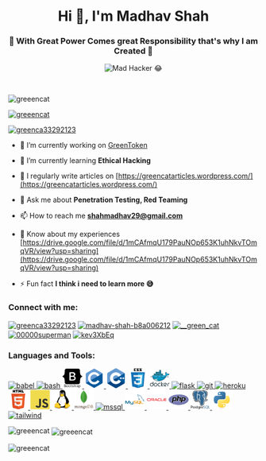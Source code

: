 <h1 align="center">Hi 👋, I'm Madhav Shah</h1>
<h3 align="center">🔰 With Great Power Comes great Responsibility that's why I am Created 🔰</h3>

<p align="center">
  <img src="https://media.tenor.com/yOn8FbGcvrAAAAAd/hacker-hackerman.gif" alt="Mad Hacker 😂" width="100%" height="300px">
</p>


<br>


<p align="left"> <img src="https://komarev.com/ghpvc/?username=greeencat&label=Profile%20views&color=0e75b6&style=flat" alt="greeencat" /> </p>

<p align="left"> <a href="https://github.com/ryo-ma/github-profile-trophy"><img src="https://github-profile-trophy.vercel.app/?username=greeencat" alt="greeencat" /></a> </p>

<p align="left"> <a href="https://twitter.com/greenca33292123" target="blank"><img src="https://img.shields.io/twitter/follow/greenca33292123?logo=twitter&style=for-the-badge" alt="greenca33292123" /></a> </p>

- 🔭 I’m currently working on [GreenToken](https://github.com/GreeenCat/GreenToken)

- 🌱 I’m currently learning **Ethical Hacking**

- 📝 I regularly write articles on [https://greencatarticles.wordpress.com/](https://greencatarticles.wordpress.com/)

- 💬 Ask me about **Penetration Testing, Red Teaming**

- 📫 How to reach me **shahmadhav29@gmail.com**

- 📄 Know about my experiences [https://drive.google.com/file/d/1mCAfmqU179PauNOp653K1uhNkvTOmqVR/view?usp=sharing](https://drive.google.com/file/d/1mCAfmqU179PauNOp653K1uhNkvTOmqVR/view?usp=sharing)

- ⚡ Fun fact **I think i need to learn more 😅**

<h3 align="left">Connect with me:</h3>
<p align="left">
<a href="https://twitter.com/greenca33292123" target="blank"><img align="center" src="https://raw.githubusercontent.com/rahuldkjain/github-profile-readme-generator/master/src/images/icons/Social/twitter.svg" alt="greenca33292123" height="30" width="40" /></a>
<a href="https://linkedin.com/in/madhav-shah-b8a006212" target="blank"><img align="center" src="https://raw.githubusercontent.com/rahuldkjain/github-profile-readme-generator/master/src/images/icons/Social/linked-in-alt.svg" alt="madhav-shah-b8a006212" height="30" width="40" /></a>
<a href="https://instagram.com/__green_cat" target="blank"><img align="center" src="https://raw.githubusercontent.com/rahuldkjain/github-profile-readme-generator/master/src/images/icons/Social/instagram.svg" alt="__green_cat" height="30" width="40" /></a>
<a href="https://www.hackerrank.com/00000superman" target="blank"><img align="center" src="https://raw.githubusercontent.com/rahuldkjain/github-profile-readme-generator/master/src/images/icons/Social/hackerrank.svg" alt="00000superman" height="30" width="40" /></a>
<a href="https://discord.gg/aWqsYucUVp" target="blank"><img align="center" src="https://raw.githubusercontent.com/rahuldkjain/github-profile-readme-generator/master/src/images/icons/Social/discord.svg" alt="kev3XbEq" height="30" width="40" /></a>
</p>

<h3 align="left">Languages and Tools:</h3>
<p align="left"> <a href="https://babeljs.io/" target="_blank" rel="noreferrer"> <img src="https://www.vectorlogo.zone/logos/babeljs/babeljs-icon.svg" alt="babel" width="40" height="40"/> </a> <a href="https://www.gnu.org/software/bash/" target="_blank" rel="noreferrer"> <img src="https://www.vectorlogo.zone/logos/gnu_bash/gnu_bash-icon.svg" alt="bash" width="40" height="40"/> </a> <a href="https://getbootstrap.com" target="_blank" rel="noreferrer"> <img src="https://raw.githubusercontent.com/devicons/devicon/master/icons/bootstrap/bootstrap-plain-wordmark.svg" alt="bootstrap" width="40" height="40"/> </a> <a href="https://www.cprogramming.com/" target="_blank" rel="noreferrer"> <img src="https://raw.githubusercontent.com/devicons/devicon/master/icons/c/c-original.svg" alt="c" width="40" height="40"/> </a> <a href="https://www.w3schools.com/cpp/" target="_blank" rel="noreferrer"> <img src="https://raw.githubusercontent.com/devicons/devicon/master/icons/cplusplus/cplusplus-original.svg" alt="cplusplus" width="40" height="40"/> </a> <a href="https://www.w3schools.com/css/" target="_blank" rel="noreferrer"> <img src="https://raw.githubusercontent.com/devicons/devicon/master/icons/css3/css3-original-wordmark.svg" alt="css3" width="40" height="40"/> </a> <a href="https://www.docker.com/" target="_blank" rel="noreferrer"> <img src="https://raw.githubusercontent.com/devicons/devicon/master/icons/docker/docker-original-wordmark.svg" alt="docker" width="40" height="40"/> </a> <a href="https://flask.palletsprojects.com/" target="_blank" rel="noreferrer"> <img src="https://www.vectorlogo.zone/logos/pocoo_flask/pocoo_flask-icon.svg" alt="flask" width="40" height="40"/> </a> <a href="https://git-scm.com/" target="_blank" rel="noreferrer"> <img src="https://www.vectorlogo.zone/logos/git-scm/git-scm-icon.svg" alt="git" width="40" height="40"/> </a> <a href="https://heroku.com" target="_blank" rel="noreferrer"> <img src="https://www.vectorlogo.zone/logos/heroku/heroku-icon.svg" alt="heroku" width="40" height="40"/> </a> <a href="https://www.w3.org/html/" target="_blank" rel="noreferrer"> <img src="https://raw.githubusercontent.com/devicons/devicon/master/icons/html5/html5-original-wordmark.svg" alt="html5" width="40" height="40"/> </a> <a href="https://developer.mozilla.org/en-US/docs/Web/JavaScript" target="_blank" rel="noreferrer"> <img src="https://raw.githubusercontent.com/devicons/devicon/master/icons/javascript/javascript-original.svg" alt="javascript" width="40" height="40"/> </a> <a href="https://www.linux.org/" target="_blank" rel="noreferrer"> <img src="https://raw.githubusercontent.com/devicons/devicon/master/icons/linux/linux-original.svg" alt="linux" width="40" height="40"/> </a> <a href="https://www.mongodb.com/" target="_blank" rel="noreferrer"> <img src="https://raw.githubusercontent.com/devicons/devicon/master/icons/mongodb/mongodb-original-wordmark.svg" alt="mongodb" width="40" height="40"/> </a> <a href="https://www.microsoft.com/en-us/sql-server" target="_blank" rel="noreferrer"> <img src="https://www.svgrepo.com/show/303229/microsoft-sql-server-logo.svg" alt="mssql" width="40" height="40"/> </a> <a href="https://www.mysql.com/" target="_blank" rel="noreferrer"> <img src="https://raw.githubusercontent.com/devicons/devicon/master/icons/mysql/mysql-original-wordmark.svg" alt="mysql" width="40" height="40"/> </a> <a href="https://www.oracle.com/" target="_blank" rel="noreferrer"> <img src="https://raw.githubusercontent.com/devicons/devicon/master/icons/oracle/oracle-original.svg" alt="oracle" width="40" height="40"/> </a> <a href="https://www.php.net" target="_blank" rel="noreferrer"> <img src="https://raw.githubusercontent.com/devicons/devicon/master/icons/php/php-original.svg" alt="php" width="40" height="40"/> </a> <a href="https://www.postgresql.org" target="_blank" rel="noreferrer"> <img src="https://raw.githubusercontent.com/devicons/devicon/master/icons/postgresql/postgresql-original-wordmark.svg" alt="postgresql" width="40" height="40"/> </a> <a href="https://www.python.org" target="_blank" rel="noreferrer"> <img src="https://raw.githubusercontent.com/devicons/devicon/master/icons/python/python-original.svg" alt="python" width="40" height="40"/> </a> <a href="https://tailwindcss.com/" target="_blank" rel="noreferrer"> <img src="https://www.vectorlogo.zone/logos/tailwindcss/tailwindcss-icon.svg" alt="tailwind" width="40" height="40"/> </a> </p>

<p><img align="left" src="https://github-readme-stats.vercel.app/api/top-langs?username=greeencat&show_icons=true&locale=en&layout=compact" alt="greeencat" /></p>

<p>&nbsp;<img align="center" src="https://github-readme-stats.vercel.app/api?username=greeencat&show_icons=true&locale=en" alt="greeencat" /></p>

<p><img align="center" src="https://github-readme-streak-stats.herokuapp.com/?user=greeencat&" alt="greeencat" /></p>

